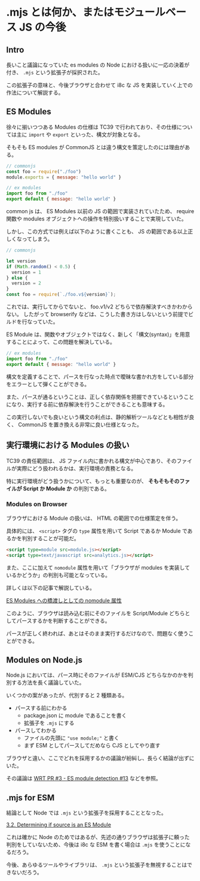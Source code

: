 # .mjs とは何か、またはモジュールベース JS の今後


## Intro

長いこと議論になっていた es modules の Node における扱いに一応の決着が付き、 `.mjs` という拡張子が採択された。

この拡張子の意味と、今後ブラウザと合わせて i8c な JS を実装していく上での作法について解説する。


## ES Modules

徐々に揃いつつある Modules の仕様は TC39 で行われており、その仕様については主に `import` や `export` といった、構文が対象となる。

そもそも ES modules が CommonJS とは違う構文を策定したのには理由がある。


```js
// commonjs
const foo = require("./foo")
module.exports = { message: "hello world" }

// ex modules
import foo from "./foo"
export default { message: "hello world" }
```

common js は、 ES Modules 以前の JS の範囲で実装されていたため、 require 関数や modules オブジェクトへの操作を特別扱いすることで実現していた。

しかし、この方式では例えば以下のように書くことも、 JS の範囲である以上正しくなってしまう。

```js
// commonjs

let version
if (Math.random() < 0.5) {
  version = 1
} else {
  version = 2
}
const foo = require(`./foo.v${version}`);
```

これでは、実行してからでないと、 foo.v1/v2 どちらで依存解決すべきかわからない。
したがって browserify などは、こうした書き方はしないという前提でビルドを行なっていた。

ES Module は、関数やオブジェクトではなく、新しく「構文(syntax)」を用意することによって、この問題を解決している。

```js
// ex modules
import foo from "./foo"
export default { message: "hello world" }
```

構文を定義することで、パースを行なった時点で曖昧な書かれ方をしている部分をエラーとして弾くことができる。

また、パースが通るということは、正しく依存関係を把握できているということになり、実行する前に依存解決を行うことができることも意味する。

この実行しないでも良いという構文の利点は、静的解析ツールなどとも相性が良く、 CommonJS を置き換える非常に良い仕様となった。


## 実行環境における Modules の扱い

TC39 の責任範囲は、 JS ファイル内に書かれる構文が中心であり、そのファイルが実際にどう扱われるかは、実行環境の責務となる。

特に実行環境がどう扱うかについて、もっとも重要なのが、 **そもそもそのファイルが Script か Module か** の判別である。


### Modules on Browser

ブラウザにおける Module の扱いは、 HTML の範囲での仕様策定を伴う。

具体的には、 `<script>` タグの `type` 属性を用いて Script であるか Module であるかを判別することが可能だ。


```html
<script type=module src=module.js></script>
<script type=text/javascript src=analytics.js></script>
```

また、ここに加えて `nomodule` 属性を用いて「ブラウザが modules を実装しているかどうか」の判別も可能となっている。

詳しくは以下の記事で解説している。

[ES Modules への橋渡しとしての nomodule 属性](https://blog.jxck.io/entries/2017-06-21/nomodule-attribute.html)

このように、ブラウザは読み込む前にそのファイルを Script/Module どちらとしてパースするかを判断することができる。

パースが正しく終われば、あとはそのまま実行するだけなので、問題なく使うことができる。


## Modules on Node.js

Node.js においては、パース時にそのファイルが ESM/CJS どちらなかのかを判別する方法を長く議論していた。

いくつかの案があったが、代別すると 2 種類ある。

- パースする前にわかる
  - package.json に module であることを書く
  - 拡張子を `.mjs` にする
- パースしてわかる
  - ファイルの先頭に `"use module;"` と書く
  - まず ESM としてパースしてだめなら CJS としてやり直す


ブラウザと違い、ここでどれを採用するかの議論が紛糾し、長らく結論が出ずにいた。

その議論は [WRT PR #3 - ES module detection #13](https://github.com/nodejs/node-eps/issues/13) などを参照。


## .mjs for ESM

結論として Node では `.mjs` という拡張子を採用することとなった。

[3.2. Determining if source is an ES Module](https://github.com/nodejs/node-eps/blob/master/002-es-modules.md#32-determining-if-source-is-an-es-module)

これは確かに Node のためではあるが、先述の通りブラウザは拡張子に頼った判別をしていないため、今後は i8c な ESM を書く場合は `.mjs` を使うことになるだろう。

今後、あらゆるツールやライブラリは、 `.mjs` という拡張子を無視することはできないだろう。





